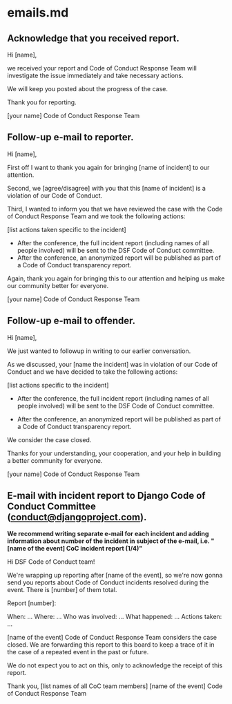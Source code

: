 # emails.md

## Acknowledge that you received report.

Hi [name],

we received your report and Code of Conduct Response Team will investigate the issue immediately and take necessary actions.

We will keep you posted about the progress of the case.

Thank you for reporting.

[your name]
Code of Conduct Response Team


## Follow-up e-mail to reporter.

Hi [name],

First off I want to thank you again for bringing [name of incident] to our attention.

Second, we [agree/disagree] with you that this [name of incident] is a violation of our Code of Conduct.

Third, I wanted to inform you that we have reviewed the case with the Code of Conduct Response Team and we took the following actions:

[list actions taken specific to the incident]

* After the conference, the full incident report (including names of all people involved) will be sent to the DSF Code of Conduct committee.
* After the conference, an anonymized report will be published as part of a Code of Conduct transparency report.

Again, thank you again for bringing this to our attention and helping us make our community better for everyone.

[your name]
Code of Conduct Response Team


## Follow-up e-mail to offender.

Hi [name],

We just wanted to followup in writing to our earlier conversation.

As we discussed, your [name the incident] was in violation of our Code of Conduct and we have decided to take the following actions:

[list actions specific to the incident]

* After the conference, the full incident report (including names of all people involved) will be sent to the DSF Code of Conduct committee.

* After the conference, an anonymized report will be published as part of a Code of Conduct transparency report.

We consider the case closed.

Thanks for your understanding, your cooperation, and your help in building a better community for everyone.

[your name]
Code of Conduct Response Team

## E-mail with incident report to Django Code of Conduct Committee (conduct@djangoproject.com).

__We recommend writing separate e-mail for each incident and adding information about number of the incident in subject of the e-mail, i.e. "[name of the event] CoC incident report (1/4)"__

Hi DSF Code of Conduct team!

We're wrapping up reporting after [name of the event], so we're now gonna send you reports about Code of Conduct incidents resolved during the event. There is [number] of them total.

Report [number]:

When: ...
Where: ...
Who was involved: ...
What happened: ...
Actions taken: ...

[name of the event] Code of Conduct Response Team considers the case closed. We are forwarding this report to this board to keep a trace of it in the case of a repeated event in the past or future.

We do not expect you to act on this, only to acknowledge the receipt of this report.

Thank you,
[list names of all CoC team members]
[name of the event] Code of Conduct Response Team
